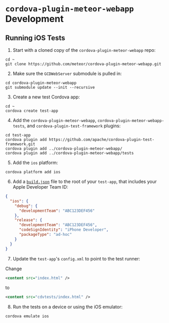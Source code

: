 # `cordova-plugin-meteor-webapp` Development

## Running iOS Tests

1) Start with a cloned copy of the `cordova-plugin-meteor-webapp` repo:

```
cd ~
git clone https://github.com/meteor/cordova-plugin-meteor-webapp.git
```

2) Make sure the `GCDWebServer` submodule is pulled in:

```
cd cordova-plugin-meteor-webapp
git submodule update --init --recursive
```

3) Create a new test Cordova app:

```
cd ~
cordova create test-app
```

4) Add the `cordova-plugin-meteor-webapp`, `cordova-plugin-meteor-webapp-tests`, and `cordova-plugin-test-framework` plugins:

```
cd test-app
cordova plugin add https://github.com/apache/cordova-plugin-test-framework.git
cordova plugin add ../cordova-plugin-meteor-webapp/
cordova plugin add ../cordova-plugin-meteor-webapp/tests
```

5) Add the `ios` platform:

```
cordova platform add ios
```

6) Add a [`build.json`](https://cordova.apache.org/docs/en/latest/guide/platforms/ios/#using-buildjson) file to the root of your `test-app`, that includes your Apple Developer Team ID:

```json
{
  "ios": {
    "debug": {
      "developmentTeam": "ABC123DEF456"
    },
    "release": {
      "developmentTeam": "ABC123DEF456",
      "codeSignIdentity": "iPhone Developer",
      "packageType": "ad-hoc"
    }
  }
}
```

7) Update the `test-app`'s `config.xml` to point to the test runner:

Change

```xml
<content src="index.html" />
```

to

```xml
<content src="cdvtests/index.html" />
```

8) Run the tests on a device or using the iOS emulator:

```
cordova emulate ios
```
